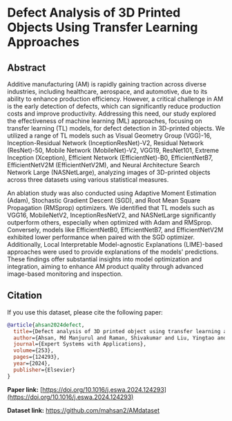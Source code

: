
# **Defect Analysis of 3D Printed Objects Using Transfer Learning Approaches**

## **Abstract**

Additive manufacturing (AM) is rapidly gaining traction across diverse industries, including healthcare, aerospace, and automotive, due to its ability to enhance production efficiency. However, a critical challenge in AM is the early detection of defects, which can significantly reduce production costs and improve productivity. Addressing this need, our study explored the effectiveness of machine learning (ML) approaches, focusing on transfer learning (TL) models, for defect detection in 3D-printed objects. We utilized a range of TL models such as Visual Geometry Group (VGG)-16, Inception-Residual Network (InceptionResNet)-V2, Residual Network (ResNet)-50, Mobile Network (MobileNet)-V2, VGG19, ResNet101, Extreme Inception (Xception), Efficient Network (EfficientNet)-B0, EfficientNetB7, EfficientNetV2M (EfficientNetV2M), and Neural Architecture Search Network Large (NASNetLarge), analyzing images of 3D-printed objects across three datasets using various statistical measures.

An ablation study was also conducted using Adaptive Moment Estimation (Adam), Stochastic Gradient Descent (SGD), and Root Mean Square Propagation (RMSprop) optimizers. We identified that TL models such as VGG16, MobileNetV2, InceptionResNetV2, and NASNetLarge significantly outperform others, especially when optimized with Adam and RMSprop. Conversely, models like EfficientNetB0, EfficientNetB7, and EfficientNetV2M exhibited lower performance when paired with the SGD optimizer. Additionally, Local Interpretable Model-agnostic Explanations (LIME)-based approaches were used to provide explanations of the models' predictions. These findings offer substantial insights into model optimization and integration, aiming to enhance AM product quality through advanced image-based monitoring and inspection.

## **Citation**

If you use this dataset, please cite the following paper:

```bibtex
@article{ahsan2024defect,
  title={Defect analysis of 3D printed object using transfer learning approaches},
  author={Ahsan, Md Manjurul and Raman, Shivakumar and Liu, Yingtao and Siddique, Zahed},
  journal={Expert Systems with Applications},
  volume={253},
  pages={124293},
  year={2024},
  publisher={Elsevier}
}
```

**Paper link:** [https://doi.org/10.1016/j.eswa.2024.124293](https://doi.org/10.1016/j.eswa.2024.124293)

**Dataset link:** https://github.com/mahsan2/AMdataset
